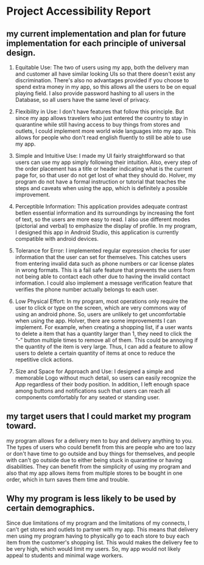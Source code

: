 # Project Accessibility Report

## my current implementation and plan for future implementation for each principle of universal design.

1. Equitable Use: The two of users using my app, both the delivery man and customer all have similar looking UIs so that there doesn't exist any discrimination. There's also no advantages provided if you choose to spend extra money in my app, so this allows all the users to be on equal playing field. I also provide password hashing to all users in the Database, so all users have the same level of privacy. 

2. Flexibility in Use: I don't have features that follow this principle. But since my app allows travelers who just entered the country to stay in quarantine while still having access to buy things from stores and outlets, I could implement more world wide languages into my app. This allows for people who don't read english fluently to still be able to use my app. 

3. Simple and Intuitive Use: I made my UI fairly straightforward so that users can use my app simply following their intuition. Also, every step of the order placement has a title or header indicating what is the current page for, so that user do not get lost of what they should do. HoIver, my program do not have a formal instruction or tutorial that teaches the steps and caveats when using the app, which is definitely a possible improvement.

4. Perceptible Information:  This application provides adequate contrast betIen essential information and its surroundings by increasing the font of text, so the users are more easy to read. I also use different modes (pictorial and verbal) to emphasize the display of profile. In my program, I designed this app in Android Studio, this application is currently compatible with android devices.

5. Tolerance for Error: I implemented regular expression checks for user information that the user can set for themselves. This catches users from entering invalid data such as phone numbers or car license plates in wrong formats. This is a fail safe feature that prevents the users from not being able to contact each other due to having the invalid contact information. I could also implement a message verification feature that verifies the phone number actually belongs to each user.  

6. Low Physical Effort: In my program, most operations only require the user to click or type on the screen, which are very commons way of using an android phone. So, users are unlikely to get uncomfortable when using the app. HoIver, there are some improvements I can implement. For example, when creating a shopping list, if a user wants to delete a item that has a quantity larger than 1, they need to click the “-” button multiple times to remove all of them. This could be annoying if the quantity of the item is very large. Thus, I can add a feature to allow users to delete a certain quantity of items at once to reduce the repetitive click actions.

7. Size and Space for Approach and Use: I designed a simple and memorable Logo without much detail, so users can easily recognize the App regardless of their body position. In addition, I left enough space among buttons and notifications such that users can reach all components comfortably for any seated or standing user.

## my target users that I could market my program toward. 

my program allows for a delivery men to buy and delivery anything to you. The types of users who could benefit from this are people who are too lazy or don't have time to go outside and buy things for themselves, and people with can't go outside due to either being stuck in quarantine or having disabilities. They can benefit from the simplicity of using my program and also that my app allows items from multiple stores to be bought in one order, which in turn saves them time and trouble.  

## Why my program is less likely to be used by certain demographics. 

Since due limitations of my program and the limitations of my connects, I can't get stores and outlets to partner with my app. This means that delivery men using my program having to physically go to each store to buy each item from the customer's shopping list. This would makes the delivery fee to be very high, which would limit my users. So, my app would not likely appeal to students and minimal wage workers. 
